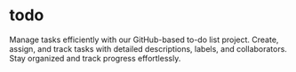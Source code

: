 # todo
Manage tasks efficiently with our GitHub-based to-do list project. Create, assign, and track tasks with detailed descriptions, labels, and collaborators. Stay organized and track progress effortlessly.
